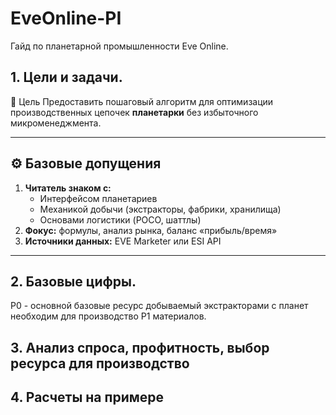 # EveOnline-PI
Гайд по планетарной промышленности Eve Online.

## 1. Цели и задачи.
🎯 Цель
Предоставить пошаговый алгоритм для оптимизации производственных цепочек **планетарки** без избыточного микроменеджмента.

---

## ⚙️ Базовые допущения
1. **Читатель знаком с:**  
   - Интерфейсом планетариев  
   - Механикой добычи (экстракторы, фабрики, хранилища)  
   - Основами логистики (POCO, шаттлы)  
2. **Фокус:** формулы, анализ рынка, баланс «прибыль/время»  
3. **Источники данных:** EVE Marketer или ESI API  

---



## 2. Базовые цифры.



P0 - основной базовые ресурс добываемый экстракторами с планет необходим для производство P1 материалов.


## 3. Анализ спроса, профитность, выбор ресурса для производство

## 4. Расчеты на примере


